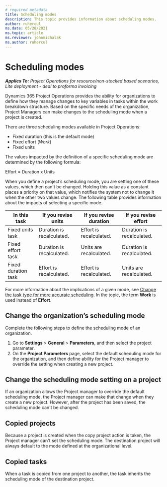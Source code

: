 ```yaml
---
# required metadata
title: Scheduling modes
description: This topic provides information about scheduling modes. 
author: ruhercul
ms.date: 05/28/2021
ms.topic: article
ms.reviewer: johnmichalak
ms.author: ruhercul
---
```


# Scheduling modes

_**Applies To:** Project Operations for resource/non-stocked based scenarios, Lite deployment - deal to proforma invoicing_


Dynamics 365 Project Operations provides the ability for organizations to define how they manage changes to key variables in tasks within the work breakdown structure. Based on the specific needs of the organization, Project Managers can make changes to the scheduling mode when a project is created.

There are three scheduling modes available in Project Operations:

  - Fixed duration (this is the default mode)
  - Fixed effort (*Work*)
  - Fixed units

The values impacted by the definition of a specific scheduling mode are determined by the following formula:

  Effort  = Duration x Units

When you define a project’s scheduling mode, you are setting one of these values, which then can't be changed. Holding this value as a constant places a priority on that value, which notifies the system not to change it when the other two values change. The following table provides information about the impacts of selecting a specific mode.

| **In this task**             | **If you revise units**   | **If you revise duration** | **If you revise effort**  |
|----------------------|---------------------------|----------------------------|---------------------------|
| Fixed units task     | Duration is recalculated. | Effort is recalculated.    | Duration is recalculated. |
| Fixed effort task    | Duration is recalculated. | Units are recalculated.    | Duration is recalculated. |
| Fixed duration task  | Effort is recalculated.   | Effort is recalculated.    | Units are recalculated.   |

For more information about the implications of a given mode, see [Change the task type for more accurate scheduling](https://support.microsoft.com/en-us/office/change-the-task-type-for-more-accurate-scheduling-b0b969ad-45bc-4e9e-8967-435587548a72). In the topic, the term **Work** is used instead of **Effort**.

## Change the organization’s scheduling mode

Complete the following steps to define the scheduling mode of an organization.

1. Go to **Settings** \> **General** \> **Parameters**, and then select the project parameter. 
2. On the **Project Parameters** page, select the default scheduling mode for the organization, and then define ability for the Project manager to override the setting when creating a new project.

## Change the scheduling mode setting on a project

If an organization allows the Project manager to override the default scheduling mode, the Project manager can make that change when they create a new project. However, after the project has been saved, the scheduling mode can't be changed.

## Copied projects

Because a project is created when the copy project action is taken, the Project manager can't set the scheduling mode. The destination project will always default to the mode defined at the organizational level.

## Copied tasks

When a task is copied from one project to another, the task inherits the scheduling mode of the destination project.
